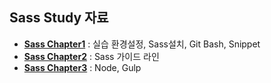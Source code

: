 ## Sass Study 자료 

- **[Sass Chapter1](../../tree/master/chapter1)** : 실습 환경설정, Sass설치, Git Bash, Snippet
- **[Sass Chapter2](../../tree/master/chapter2)** : Sass 가이드 라인
- **[Sass Chapter3](../../tree/master/chapter3)** : Node, Gulp